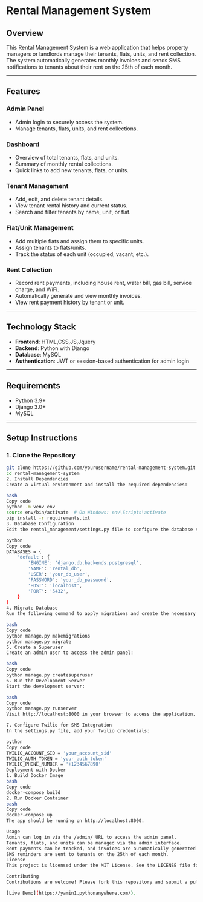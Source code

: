 # Rental Management System

## Overview

This Rental Management System is a web application that helps property managers or landlords manage their tenants, flats, units, and rent collection. The system automatically generates monthly invoices and sends SMS notifications to tenants about their rent on the 25th of each month.

---

## Features

### Admin Panel
- Admin login to securely access the system.
- Manage tenants, flats, units, and rent collections.

### Dashboard
- Overview of total tenants, flats, and units.
- Summary of monthly rental collections.
- Quick links to add new tenants, flats, or units.

### Tenant Management
- Add, edit, and delete tenant details.
- View tenant rental history and current status.
- Search and filter tenants by name, unit, or flat.

### Flat/Unit Management
- Add multiple flats and assign them to specific units.
- Assign tenants to flats/units.
- Track the status of each unit (occupied, vacant, etc.).

### Rent Collection
- Record rent payments, including house rent, water bill, gas bill, service charge, and WiFi.
- Automatically generate and view monthly invoices.
- View rent payment history by tenant or unit.

---

## Technology Stack

- **Frontend**: HTML,CSS,JS,Jquery
- **Backend**: Python with Django
- **Database**: MySQL
- **Authentication**: JWT or session-based authentication for admin login

---

## Requirements

- Python 3.9+
- Django 3.0+
- MySQL

---

## Setup Instructions

### 1. Clone the Repository
```bash
git clone https://github.com/yourusername/rental-management-system.git
cd rental-management-system
2. Install Dependencies
Create a virtual environment and install the required dependencies:

bash
Copy code
python -m venv env
source env/bin/activate  # On Windows: env\Scripts\activate
pip install -r requirements.txt
3. Database Configuration
Edit the rental_management/settings.py file to configure the database settings:

python
Copy code
DATABASES = {
    'default': {
        'ENGINE': 'django.db.backends.postgresql',
        'NAME': 'rental_db',
        'USER': 'your_db_user',
        'PASSWORD': 'your_db_password',
        'HOST': 'localhost',
        'PORT': '5432',
    }
}
4. Migrate Database
Run the following command to apply migrations and create the necessary database tables:

bash
Copy code
python manage.py makemigrations
python manage.py migrate
5. Create a Superuser
Create an admin user to access the admin panel:

bash
Copy code
python manage.py createsuperuser
6. Run the Development Server
Start the development server:

bash
Copy code
python manage.py runserver
Visit http://localhost:8000 in your browser to access the application.

7. Configure Twilio for SMS Integration
In the settings.py file, add your Twilio credentials:

python
Copy code
TWILIO_ACCOUNT_SID = 'your_account_sid'
TWILIO_AUTH_TOKEN = 'your_auth_token'
TWILIO_PHONE_NUMBER = '+1234567890'
Deployment with Docker
1. Build Docker Image
bash
Copy code
docker-compose build
2. Run Docker Container
bash
Copy code
docker-compose up
The app should be running on http://localhost:8000.

Usage
Admin can log in via the /admin/ URL to access the admin panel.
Tenants, flats, and units can be managed via the admin interface.
Rent payments can be tracked, and invoices are automatically generated each month.
SMS reminders are sent to tenants on the 25th of each month.
License
This project is licensed under the MIT License. See the LICENSE file for details.

Contributing
Contributions are welcome! Please fork this repository and submit a pull request for any improvements.

[Live Demo](https://yamin1.pythonanywhere.com/).


